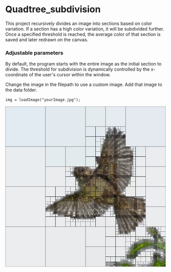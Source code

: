 # Quadtree_subdivision
This project recursively divides an image into sections based on color variation. If a section has a high color variation, it will be subdivided further. Once a specified threshold is reached, the average color of that section is saved and later redrawn on the canvas.

### Adjustable parameters

By default, the program starts with the entire image as the initial section to divide. The threshold for subdivision is dynamically controlled by the x-coordinate of the user's cursor within the window.

Change the image in the filepath to use a custom image. Add that image to the data folder. 
```processing
img = loadImage("yourImage.jpg");
```
![Example image](save.jpg)
